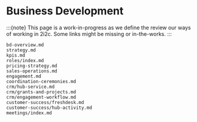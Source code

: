# Business Development

:::{note}
This page is a work-in-progress as we define the review our ways of working in 2i2c.
Some links might be missing or in-the-works.
:::

```{toctree}
bd-overview.md
strategy.md
kpis.md
roles/index.md
pricing-strategy.md
sales-operations.md
engagement.md
coordination-ceremonies.md
crm/hub-service.md
crm/grants-and-projects.md
crm/engagement-workflow.md
customer-success/freshdesk.md
customer-success/hub-activity.md
meetings/index.md
```
